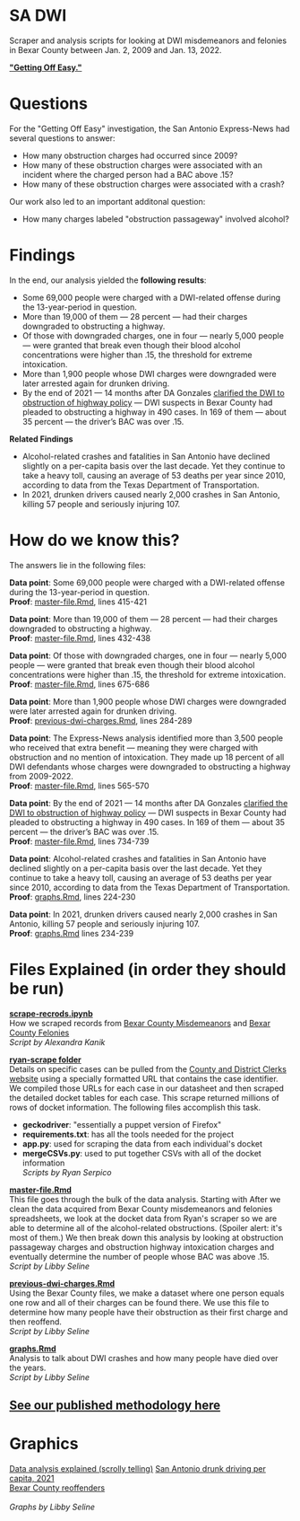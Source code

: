 # SA DWI
Scraper and analysis scripts for looking at DWI misdemeanors and felonies in Bexar County between Jan. 2, 2009 and Jan. 13, 2022.

**["Getting Off Easy."](https://www.expressnews.com/news/local/article/DWI-cases-San-Antonio-17577179.php)**

# Questions

For the "Getting Off Easy" investigation, the San Antonio Express-News had several questions to answer:
* How many obstruction charges had occurred since 2009?
* How many of these obstruction charges were associated with an incident where the charged person had a BAC above .15?
* How many of these obstruction charges were associated with a crash?

Our work also led to an important additonal question: 
* How many charges labeled "obstruction passageway" involved alcohol? 

# Findings

In the end, our analysis yielded the **following results**: 

* Some 69,000 people were charged with a DWI-related offense during the 13-year-period in question.
* More than 19,000 of them — 28 percent — had their charges downgraded to obstructing a highway.
* Of those with downgraded charges, one in four — nearly 5,000 people — were granted that break even though their blood alcohol concentrations were higher than .15, the threshold for extreme intoxication.
* More than 1,900 people whose DWI charges were downgraded were later arrested again for drunken driving.
* By the end of 2021 — 14 months after DA Gonzales [clarified the DWI to obstruction of highway policy](https://www.expressnews.com/news/local/article/DWI-cases-San-Antonio-17577179.php?sid=5bbcfeda3f92a45e831e32f4&utm_source=newsletter&utm_medium=email&utm_content=news_a&utm_campaign=SAEN_TopStories#photo-23155916:~:text=Gonzales%20wrote%20that%20the%20reduced%20charge%20was%20appropriate%20when%3A) — DWI suspects in Bexar County had pleaded to obstructing a highway in 490 cases. In 169 of them — about 35 percent — the driver’s BAC was over .15.

**Related Findings**
* Alcohol-related crashes and fatalities in San Antonio have declined slightly on a per-capita basis over the last decade. Yet they continue to take a heavy toll, causing an average of 53 deaths per year since 2010, according to data from the Texas Department of Transportation.
* In 2021, drunken drivers caused nearly 2,000 crashes in San Antonio, killing 57 people and seriously injuring 107.

# How do we know this? 

The answers lie in the following files:

**Data point**: Some 69,000 people were charged with a DWI-related offense during the 13-year-period in question.<br> 
**Proof**: [master-file.Rmd](https://github.com/Houston-Chronicle/sa-obstruct/blob/main/code/master-file.Rmd), lines 415-421

**Data point**: More than 19,000 of them — 28 percent — had their charges downgraded to obstructing a highway.<br> 
**Proof**: [master-file.Rmd](https://github.com/Houston-Chronicle/sa-obstruct/blob/main/code/master-file.Rmd), lines 432-438

**Data point**: Of those with downgraded charges, one in four — nearly 5,000 people — were granted that break even though their blood alcohol concentrations were higher than .15, the threshold for extreme intoxication.<br> 
**Proof**: [master-file.Rmd](https://github.com/Houston-Chronicle/sa-obstruct/blob/main/code/master-file.Rmd), lines 675-686

**Data point**: More than 1,900 people whose DWI charges were downgraded were later arrested again for drunken driving.<br> 
**Proof**: [previous-dwi-charges.Rmd](https://github.com/Houston-Chronicle/sa-obstruct/blob/main/code/previous-dwi-charges.Rmd), lines 284-289

**Data point**: The Express-News analysis identified more than 3,500 people who received that extra benefit — meaning they were charged with obstruction and no mention of intoxication. They made up 18 percent of all DWI defendants whose charges were downgraded to obstructing a highway from 2009-2022. <br> 
**Proof**: [master-file.Rmd](https://github.com/Houston-Chronicle/sa-obstruct/blob/main/code/master-file.Rmd), lines 565-570

**Data point**: By the end of 2021 — 14 months after DA Gonzales [clarified the DWI to obstruction of highway policy](https://www.expressnews.com/news/local/article/DWI-cases-San-Antonio-17577179.php?sid=5bbcfeda3f92a45e831e32f4&utm_source=newsletter&utm_medium=email&utm_content=news_a&utm_campaign=SAEN_TopStories#photo-23155916:~:text=Gonzales%20wrote%20that%20the%20reduced%20charge%20was%20appropriate%20when%3A) — DWI suspects in Bexar County had pleaded to obstructing a highway in 490 cases. In 169 of them — about 35 percent — the driver’s BAC was over .15. <br>
**Proof**: [master-file.Rmd](https://github.com/Houston-Chronicle/sa-obstruct/blob/main/code/master-file.Rmd), lines 734-739

**Data point**: Alcohol-related crashes and fatalities in San Antonio have declined slightly on a per-capita basis over the last decade. Yet they continue to take a heavy toll, causing an average of 53 deaths per year since 2010, according to data from the Texas Department of Transportation. <br>
**Proof**: [graphs.Rmd](https://github.com/Houston-Chronicle/sa-obstruct/blob/main/code/graphs.Rmd), lines 224-230

**Data point**: In 2021, drunken drivers caused nearly 2,000 crashes in San Antonio, killing 57 people and seriously injuring 107.<br>
**Proof**: [graphs.Rmd](https://github.com/Houston-Chronicle/sa-obstruct/blob/main/code/graphs.Rmd) lines 234-239

# Files Explained (in order they should be run)

**[scrape-recrods.ipynb](https://github.com/Houston-Chronicle/sa-obstruct/blob/main/code/scrape-recrods.ipynb)** <br>
How we scraped records from [Bexar County Misdemeanors](https://www.bexar.org/2923/Misdemeanor-Records) and [Bexar County Felonies](https://www.bexar.org/2988/Online-District-Clerk-Criminal-Records) <br>
*Script by Alexandra Kanik*

**[ryan-scrape folder](https://github.com/Houston-Chronicle/sa-obstruct/tree/main/code/ryan-scrape)** <br>
Details on specific cases can be pulled from the [County and District Clerks website](https://search.bexar.org/) using a specially formatted URL that contains the case identifier. We compiled those URLs for each case in our datasheet and then scraped the detailed docket tables for each case. This scrape returned millions of rows of docket information. The following files accomplish this task.
* **geckodriver**: "essentially a puppet version of Firefox"
* **requirements.txt**: has all the tools needed for the project
* **app.py**: used for scraping the data from each individual's docket
* **mergeCSVs.py**: used to put together CSVs with all of the docket information <br>
*Scripts by Ryan Serpico*

**[master-file.Rmd](https://github.com/Houston-Chronicle/sa-obstruct/blob/main/code/master-file.Rmd)** <br>
This file goes through the bulk of the data analysis. Starting with After we clean the data acquired from Bexar County misdemeanors and felonies spreadsheets, we look at the docket data from Ryan's scraper so we are able to determine all of the alcohol-related obstructions. (Spoiler alert: it's most of them.) We then break down this analysis by looking at obstruction passageway charges and obstruction highway intoxication charges and eventually determine the number of people whose BAC was above .15. <br>
*Script by Libby Seline*

**[previous-dwi-charges.Rmd](https://github.com/Houston-Chronicle/sa-obstruct/blob/main/code/previous-dwi-charges.Rmd)** <br>
Using the Bexar County files, we make a dataset where one person equals one row and all of their charges can be found there. We use this file to determine how many people have their obstruction as their first charge and then reoffend. <br>
*Script by Libby Seline*

**[graphs.Rmd](https://github.com/Houston-Chronicle/sa-obstruct/blob/main/code/graphs.Rmd)** <br>
Analysis to talk about DWI crashes and how many people have died over the years. <br>
*Script by Libby Seline*

## [See our published methodology here](https://www.expressnews.com/news/local/article/DWI-investigation-San-Antonio-Express-News-17586446.php)

# Graphics
[Data analysis explained (scrolly telling)](https://www.expressnews.com/news/local/article/DWI-cases-San-Antonio-17577179.php#:~:text=Here%27s%20what%20we%20found%3A)
[San Antonio drunk driving per capita, 2021](https://public.flourish.studio/visualisation/11250262/) <br>
[Bexar County reoffenders](https://www.datawrapper.de/_/Zm8co/) <br>
<br>
*Graphs by Libby Seline*
